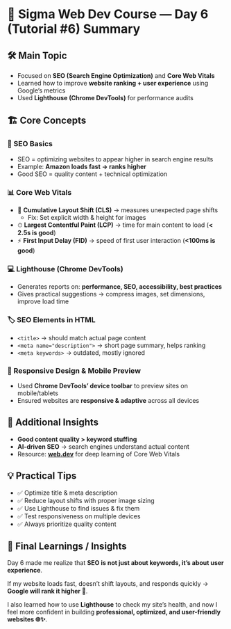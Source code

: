 # 📑 Sigma Web Dev Course — Day 6 (Tutorial #6) Summary

## 🛠 Main Topic
- Focused on **SEO (Search Engine Optimization)** and **Core Web Vitals**  
- Learned how to improve **website ranking + user experience** using Google’s metrics  
- Used **Lighthouse (Chrome DevTools)** for performance audits  

## 🏗 Core Concepts  

### 🔎 SEO Basics
- SEO = optimizing websites to appear higher in search engine results  
- Example: **Amazon loads fast → ranks higher**  
- Good SEO = quality content + technical optimization  

### 📊 Core Web Vitals
- 📏 **Cumulative Layout Shift (CLS)** → measures unexpected page shifts  
  - Fix: Set explicit width & height for images  
- ⏱ **Largest Contentful Paint (LCP)** → time for main content to load (**< 2.5s is good**)  
- ⚡ **First Input Delay (FID)** → speed of first user interaction (**<100ms is good**)  

### 💻 Lighthouse (Chrome DevTools)
- Generates reports on: **performance, SEO, accessibility, best practices**  
- Gives practical suggestions → compress images, set dimensions, improve load time  

### 🏷 SEO Elements in HTML
- `<title>` → should match actual page content  
- `<meta name="description">` → short page summary, helps ranking  
- `<meta keywords>` → outdated, mostly ignored  

### 📱 Responsive Design & Mobile Preview
- Used **Chrome DevTools’ device toolbar** to preview sites on mobile/tablets  
- Ensured websites are **responsive & adaptive** across all devices  

## 📌 Additional Insights
- **Good content quality > keyword stuffing**  
- **AI-driven SEO** → search engines understand actual content  
- Resource: **[web.dev](https://web.dev/)** for deep learning of Core Web Vitals  

## 💡 Practical Tips
- ✅ Optimize title & meta description  
- ✅ Reduce layout shifts with proper image sizing  
- ✅ Use Lighthouse to find issues & fix them  
- ✅ Test responsiveness on multiple devices  
- ✅ Always prioritize quality content  

## 📝 Final Learnings / Insights
Day 6 made me realize that **SEO is not just about keywords, it’s about user experience**.

If my website loads fast, doesn’t shift layouts, and responds quickly → **Google will rank it higher 🚀**.

I also learned how to use **Lighthouse** to check my site’s health, and now I feel more confident in building **professional, optimized, and user-friendly websites 🌐✨**.  



